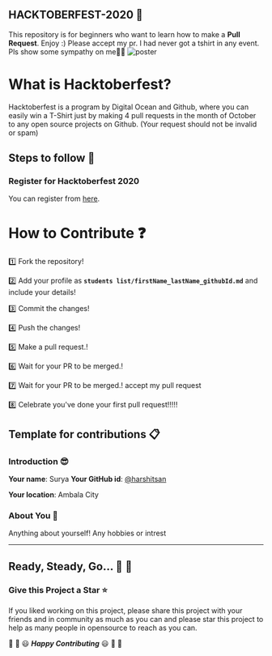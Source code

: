 
## HACKTOBERFEST-2020 :rocket:
This repository is for beginners who want to learn how to make a **Pull Request**. Enjoy :)
Please accept my pr. I had never got a tshirt in any event. Pls show some sympathy on me🙏🙏
 ![poster](https://github.com/harshitsan/hacktoberfest-2019/blob/master/hacktoberfest2019.png)


# What is Hacktoberfest?
Hacktoberfest is a program by Digital Ocean and Github, where you can easily win a T-Shirt just by making 4 pull requests in the month of October to any open source projects on Github. (Your request should not be invalid or spam)

## Steps to follow :scroll:

### Register for Hacktoberfest 2020
You can register from [here](https://hacktoberfest.digitalocean.com).

# How to Contribute :question:

:one: Fork the repository!

:two: Add your profile as **`students list/firstName_lastName_githubId.md`** and include your details!

:three: Commit the changes!

:four: Push the changes!

:five: Make a pull request.!

:six: Wait for your PR to be merged.!

:seven: Wait for your PR to be merged.!  accept my pull request

:eight: Celebrate  you've done your first pull request!!!!!



## Template for contributions :clipboard:

### Introduction :sunglasses:

**Your name**: Surya
**Your GitHub id**: [@harshitsan](https://github.com/harshitsan)

**Your location**: Ambala City

### About You :boy:

Anything about yourself! 
Any hobbies or intrest
___

## Ready, Steady, Go... :turtle: :rabbit2:
### Give this Project a Star :star:

If you liked working on this project, please share this project with your friends and in community as much 
as you can and please  star this project to help as many people in opensource to reach as you can.

:tada: :confetti_ball: :smiley: _**Happy Contributing**_ :smiley: :confetti_ball: :tada:
